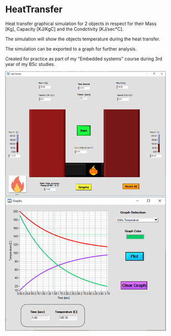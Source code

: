# HeatTransfer

Heat transfer graphical simulation for 2 objects in respect for their Mass [Kg], Capacity [KJ/KgC] and the Condctivity [KJ/sec*C].

The simulation will show the objects temperature during the heat transfer.

The simulation can be exported to a graph for further analysis.

Created for practice as part of my "Embedded systems" course during 3rd year of my BSc studies.

![Screenshot](heatran.png)
![Screenshot](graph.png)
